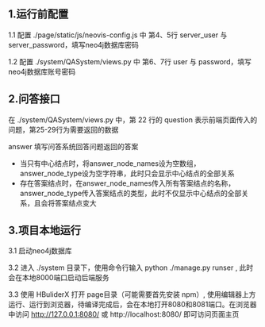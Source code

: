 ## 1.运行前配置

1.1 配置 ./page/static/js/neovis-config.js 中 第4、5行 server_user 与 server_password，填写neo4j数据库密码

1.2 配置 ./system/QASystem/views.py 中 第6、7行 user 与 password，填写neo4j数据库账号密码

## 2.问答接口

在 ./system/QASystem/views.py 中，第 22 行的 question 表示前端页面传入的问题，第25-29行为需要返回的数据

answer 填写问答系统回答问题返回的答案

- 当只有中心结点时，将answer_node_names设为空数组，answer_node_type设为空字符串，此时只会显示中心结点的全部关系
- 存在答案结点时，在answer_node_names传入所有答案结点的名称，answer_node_type传入答案结点的类型，此时不仅显示中心结点的全部关系，且会将答案结点变大

## 3.项目本地运行

3.1 启动neo4j数据库

3.2 进入 ./system 目录下，使用命令行输入 python ./manage.py runser , 此时会在本地8000端口启动后端服务

3.3 使用 HBuliderX 打开 page目录（可能需要首先安装 npm）, 使用编辑器上方 运行、运行到浏览器，待编译完成后，会在本地打开8080和8081端口。在浏览器中访问 http://127.0.0.1:8080/ 或 http://localhost:8080/ 即可访问页面主页


